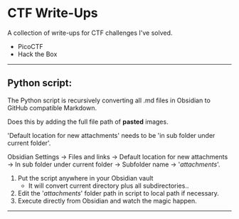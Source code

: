 # CTF Write-Ups
A collection of write-ups for CTF challenges I've solved.

- PicoCTF
- Hack the Box

---
## Python script:
The Python script is recursively converting all .md files in Obsidian to GitHub compatible Markdown.

Does this by adding the full file path of **pasted** images.

'Default location for new attachments' needs to be 'in sub folder under current folder'.

Obsidian Settings -> Files and links -> Default location for new attachments -> In sub folder under current folder -> Subfolder name -> '*attachments*'.

1. Put the script anywhere in your Obsidian vault 
	- It will convert current directory plus all subdirectories..
2. Edit the '*attachments*' folder path in script to local path if necessary.
3. Execute directly from Obsidian and watch the magic happen.

---

